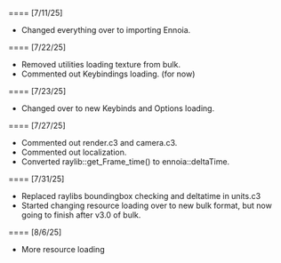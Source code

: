 
==== [7/11/25]
- Changed everything over to importing Ennoia.

==== [7/22/25]
- Removed utilities loading texture from bulk.
- Commented out Keybindings loading. (for now)

==== [7/23/25]
- Changed over to new Keybinds and Options loading.

==== [7/27/25]
- Commented out render.c3 and camera.c3.
- Commented out localization.
- Converted raylib::get_Frame_time() to ennoia::deltaTime.

==== [7/31/25]
- Replaced raylibs boundingbox checking and deltatime in units.c3
- Started changing resource loading over to new bulk format, but now going to finish after v3.0 of bulk.

==== [8/6/25]
- More resource loading


